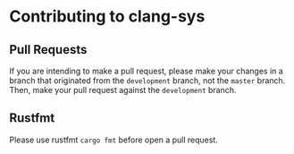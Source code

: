 # Contributing to clang-sys

## Pull Requests

If you are intending to make a pull request, please make your changes in a branch that originated
from the `development` branch, not the `master` branch. Then, make your pull request against the
`development` branch.

## Rustfmt

Please use rustfmt `cargo fmt` before open a pull request.
